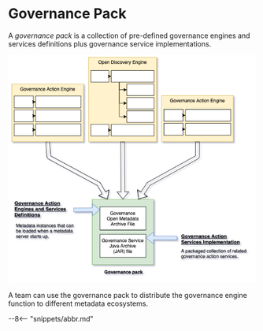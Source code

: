 <!-- SPDX-License-Identifier: CC-BY-4.0 -->
<!-- Copyright Contributors to the Egeria project. -->

# Governance Pack

A *governance pack* is a collection of pre-defined governance engines and services definitions plus governance service implementations.

![Governance pack](governance-pack.png)

A team can use the governance pack to distribute the governance engine function to different metadata ecosystems.

--8<-- "snippets/abbr.md"
